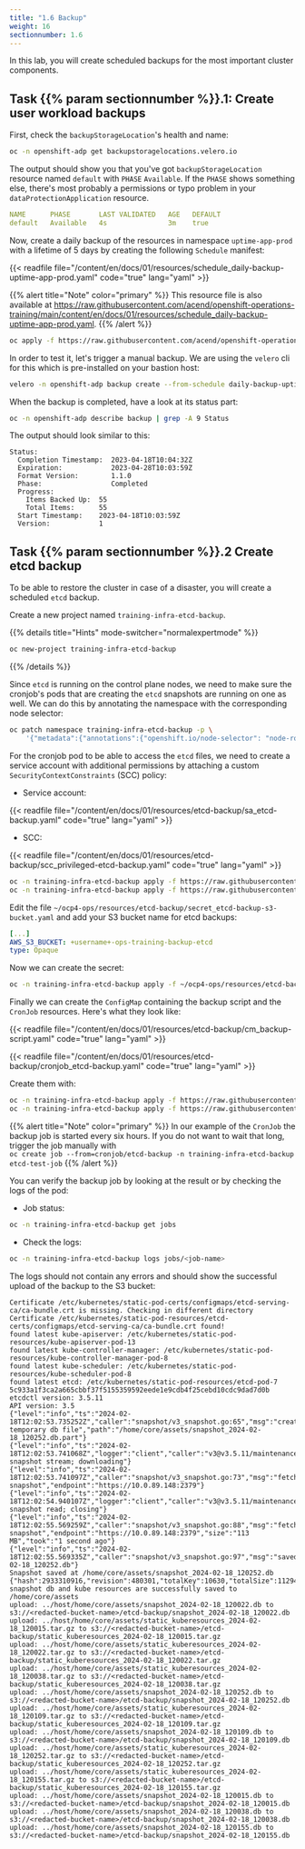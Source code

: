 ```yaml
---
title: "1.6 Backup"
weight: 16
sectionnumber: 1.6
---
```


In this lab, you will create scheduled backups for the most important cluster components.


## Task {{% param sectionnumber %}}.1: Create user workload backups

First, check the `backupStorageLocation`'s health and name:

```bash
oc -n openshift-adp get backupstoragelocations.velero.io 
```

The output should show you that you've got `backupStorageLocation` resource named `default` with `PHASE` `Available`. If the `PHASE` shows something else, there's most probably a permissions or typo problem in your `dataProtectionApplication` resource.

```yaml
NAME      PHASE       LAST VALIDATED   AGE   DEFAULT
default   Available   4s               3m    true
```

Now, create a daily backup of the resources in namespace `uptime-app-prod` with a lifetime of 5 days by creating the following `Schedule` manifest:

{{< readfile file="/content/en/docs/01/resources/schedule_daily-backup-uptime-app-prod.yaml" code="true" lang="yaml" >}}

{{% alert title="Note" color="primary" %}}
This resource file is also available at https://raw.githubusercontent.com/acend/openshift-operations-training/main/content/en/docs/01/resources/schedule_daily-backup-uptime-app-prod.yaml.
{{% /alert %}}

```bash
oc apply -f https://raw.githubusercontent.com/acend/openshift-operations-training/main/content/en/docs/01/resources/schedule_daily-backup-uptime-app-prod.yaml
```

In order to test it, let's trigger a manual backup. We are using the `velero` cli for this which is pre-installed on your bastion host:

```bash
velero -n openshift-adp backup create --from-schedule daily-backup-uptime-app-prod
```

When the backup is completed, have a look at its status part:

```bash
oc -n openshift-adp describe backup | grep -A 9 Status
```

The output should look similar to this:

```
Status:
  Completion Timestamp:  2023-04-18T10:04:32Z
  Expiration:            2023-04-28T10:03:59Z
  Format Version:        1.1.0
  Phase:                 Completed
  Progress:
    Items Backed Up:  55
    Total Items:      55
  Start Timestamp:    2023-04-18T10:03:59Z
  Version:            1
```


## Task {{% param sectionnumber %}}.2 Create etcd backup

To be able to restore the cluster in case of a disaster, you will create a scheduled `etcd` backup.

Create a new project named `training-infra-etcd-backup`.

{{% details title="Hints" mode-switcher="normalexpertmode" %}}

```bash
oc new-project training-infra-etcd-backup
```

{{% /details %}}

Since `etcd` is running on the control plane nodes, we need to make sure the cronjob's pods that are creating the `etcd` snapshots are running on one as well. We can do this by annotating the namespace with the corresponding node selector:

```bash
oc patch namespace training-infra-etcd-backup -p \
    '{"metadata":{"annotations":{"openshift.io/node-selector": "node-role.kubernetes.io/master="}}}'
```

For the cronjob pod to be able to access the `etcd` files, we need to create a service account with additional permissions by attaching a custom `SecurityContextConstraints` (SCC) policy:

* Service account:

{{< readfile file="/content/en/docs/01/resources/etcd-backup/sa_etcd-backup.yaml" code="true" lang="yaml" >}}

* SCC:

{{< readfile file="/content/en/docs/01/resources/etcd-backup/scc_privileged-etcd-backup.yaml" code="true" lang="yaml" >}}

```bash
oc -n training-infra-etcd-backup apply -f https://raw.githubusercontent.com/acend/openshift-operations-training/main/content/en/docs/01/resources/etcd-backup/sa_etcd-backup.yaml
oc -n training-infra-etcd-backup apply -f https://raw.githubusercontent.com/acend/openshift-operations-training/main/content/en/docs/01/resources/etcd-backup/scc_privileged-etcd-backup.yaml
```

Edit the file `~/ocp4-ops/resources/etcd-backup/secret_etcd-backup-s3-bucket.yaml` and add your S3 bucket name for etcd backups:

```yaml
[...]
AWS_S3_BUCKET: +username+-ops-training-backup-etcd
type: Opaque
```

Now we can create the secret:

```bash
oc -n training-infra-etcd-backup apply -f ~/ocp4-ops/resources/etcd-backup/secret_etcd-backup-s3-bucket.yaml
```

Finally we can create the `ConfigMap` containing the backup script and the `CronJob` resources. Here's what they look like:

{{< readfile file="/content/en/docs/01/resources/etcd-backup/cm_backup-script.yaml" code="true" lang="yaml" >}}

{{< readfile file="/content/en/docs/01/resources/etcd-backup/cronjob_etcd-backup.yaml" code="true" lang="yaml" >}}

Create them with:

```bash
oc -n training-infra-etcd-backup apply -f https://raw.githubusercontent.com/acend/openshift-operations-training/main/content/en/docs/01/resources/etcd-backup/cm_backup-script.yaml
oc -n training-infra-etcd-backup apply -f https://raw.githubusercontent.com/acend/openshift-operations-training/main/content/en/docs/01/resources/etcd-backup/cronjob_etcd-backup.yaml
```

{{% alert title="Note" color="primary" %}}
In our example of the `CronJob` the backup job is started every six hours. If you do not want to wait that long, trigger the job manually with\
`oc create job --from=cronjob/etcd-backup -n training-infra-etcd-backup etcd-test-job`
{{% /alert %}}

You can verify the backup job by looking at the result or by checking the logs of the pod:

* Job status:

```bash
oc -n training-infra-etcd-backup get jobs
```

* Check the logs:

```bash
oc -n training-infra-etcd-backup logs jobs/<job-name>
```

The logs should not contain any errors and should show the successful upload of the backup to the S3 bucket:

```
Certificate /etc/kubernetes/static-pod-certs/configmaps/etcd-serving-ca/ca-bundle.crt is missing. Checking in different directory
Certificate /etc/kubernetes/static-pod-resources/etcd-certs/configmaps/etcd-serving-ca/ca-bundle.crt found!
found latest kube-apiserver: /etc/kubernetes/static-pod-resources/kube-apiserver-pod-13
found latest kube-controller-manager: /etc/kubernetes/static-pod-resources/kube-controller-manager-pod-8
found latest kube-scheduler: /etc/kubernetes/static-pod-resources/kube-scheduler-pod-8
found latest etcd: /etc/kubernetes/static-pod-resources/etcd-pod-7
5c933a1f3ca2a665cbbf37f5155359592eede1e9cdb4f25cebd10cdc9dad7d0b
etcdctl version: 3.5.11
API version: 3.5
{"level":"info","ts":"2024-02-18T12:02:53.735252Z","caller":"snapshot/v3_snapshot.go:65","msg":"created temporary db file","path":"/home/core/assets/snapshot_2024-02-18_120252.db.part"}
{"level":"info","ts":"2024-02-18T12:02:53.741068Z","logger":"client","caller":"v3@v3.5.11/maintenance.go:212","msg":"opened snapshot stream; downloading"}
{"level":"info","ts":"2024-02-18T12:02:53.741097Z","caller":"snapshot/v3_snapshot.go:73","msg":"fetching snapshot","endpoint":"https://10.0.89.148:2379"}
{"level":"info","ts":"2024-02-18T12:02:54.940107Z","logger":"client","caller":"v3@v3.5.11/maintenance.go:220","msg":"completed snapshot read; closing"}
{"level":"info","ts":"2024-02-18T12:02:55.569259Z","caller":"snapshot/v3_snapshot.go:88","msg":"fetched snapshot","endpoint":"https://10.0.89.148:2379","size":"113 MB","took":"1 second ago"}
{"level":"info","ts":"2024-02-18T12:02:55.569335Z","caller":"snapshot/v3_snapshot.go:97","msg":"saved","path":"/home/core/assets/snapshot_2024-02-18_120252.db"}
Snapshot saved at /home/core/assets/snapshot_2024-02-18_120252.db
{"hash":2933310916,"revision":480301,"totalKey":10630,"totalSize":112947200}
snapshot db and kube resources are successfully saved to /home/core/assets
upload: ../host/home/core/assets/snapshot_2024-02-18_120022.db to s3://<redacted-bucket-name>/etcd-backup/snapshot_2024-02-18_120022.db
upload: ../host/home/core/assets/static_kuberesources_2024-02-18_120015.tar.gz to s3://<redacted-bucket-name>/etcd-backup/static_kuberesources_2024-02-18_120015.tar.gz
upload: ../host/home/core/assets/static_kuberesources_2024-02-18_120022.tar.gz to s3://<redacted-bucket-name>/etcd-backup/static_kuberesources_2024-02-18_120022.tar.gz
upload: ../host/home/core/assets/static_kuberesources_2024-02-18_120038.tar.gz to s3://<redacted-bucket-name>/etcd-backup/static_kuberesources_2024-02-18_120038.tar.gz
upload: ../host/home/core/assets/snapshot_2024-02-18_120252.db to s3://<redacted-bucket-name>/etcd-backup/snapshot_2024-02-18_120252.db
upload: ../host/home/core/assets/static_kuberesources_2024-02-18_120109.tar.gz to s3://<redacted-bucket-name>/etcd-backup/static_kuberesources_2024-02-18_120109.tar.gz
upload: ../host/home/core/assets/snapshot_2024-02-18_120109.db to s3://<redacted-bucket-name>/etcd-backup/snapshot_2024-02-18_120109.db
upload: ../host/home/core/assets/static_kuberesources_2024-02-18_120252.tar.gz to s3://<redacted-bucket-name>/etcd-backup/static_kuberesources_2024-02-18_120252.tar.gz
upload: ../host/home/core/assets/static_kuberesources_2024-02-18_120155.tar.gz to s3://<redacted-bucket-name>/etcd-backup/static_kuberesources_2024-02-18_120155.tar.gz
upload: ../host/home/core/assets/snapshot_2024-02-18_120015.db to s3://<redacted-bucket-name>/etcd-backup/snapshot_2024-02-18_120015.db
upload: ../host/home/core/assets/snapshot_2024-02-18_120038.db to s3://<redacted-bucket-name>/etcd-backup/snapshot_2024-02-18_120038.db
upload: ../host/home/core/assets/snapshot_2024-02-18_120155.db to s3://<redacted-bucket-name>/etcd-backup/snapshot_2024-02-18_120155.db
```
